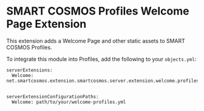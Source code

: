 # SMART COSMOS Profiles Welcome Page Extension

This extension adds a Welcome Page and other static assets to SMART COSMOS Profiles.

To integrate this module into Profiles, add the following to your `objects.yml`:

```
serverExtensions:
  Welcome: net.smartcosmos.extension.smartcosmos.server.extension.welcome.profiles.WelcomeExtension


serverExtensionConfigurationPaths:
  Welcome: path/to/your/welcome-profiles.yml
```
